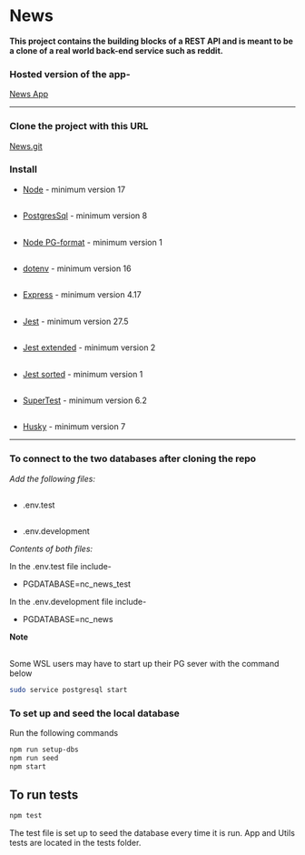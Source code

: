 # News

**This project contains the building blocks of a REST API and is meant to be a clone of a real world back-end service such as reddit.**

### Hosted version of the app-

[News App](https://pri-news-nc-app.herokuapp.com/api "News App")

---

### Clone the project with this URL

[News.git](https://github.com/Pri-21/news.git "News.git")

### Install

- [Node](https://nodejs.org/en/download/current/ "Node") - minimum version 17

##

- [PostgresSql](https://www.postgresql.org/download/ "PostgresSql") - minimum version 8

##

- [Node PG-format](https://www.npmjs.com/package/pg-format "PG-format") - minimum version 1

##

- [dotenv](https://www.npmjs.com/package/dotenv "dotenv") - minimum version 16

##

- [Express](https://www.npmjs.com/package/express "Express") - minimum version 4.17

##

- [Jest](https://jestjs.io/docs/getting-started "Jest") - minimum version 27.5

##

- [Jest extended](https://www.npmjs.com/package/jest-extended "Jest extended") - minimum version 2

##

- [Jest sorted](https://www.npmjs.com/package/jest-sorted "Jest sorted") - minimum version 1

##

- [SuperTest](https://www.npmjs.com/package/supertest "SuperTest") - minimum version 6.2

##

- [Husky](https://www.npmjs.com/package/husky "Husky") - minimum version 7

---

### To connect to the two databases after cloning the repo

_Add the following files:_

##

- .env.test

##

- .env.development

_Contents of both files:_

In the .env.test file include-

- PGDATABASE=nc_news_test

In the .env.development file include-

- PGDATABASE=nc_news

**Note**

##

Some WSL users may have to start up their PG sever with the command below

```bash
sudo service postgresql start
```

### To set up and seed the local database

Run the following commands

```bash
npm run setup-dbs
npm run seed
npm start
```

## To run tests

```bash
npm test
```

The test file is set up to seed the database every time it is run. App and Utils tests are located in the tests folder.

